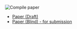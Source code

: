 ![Compile paper](https://github.com/tobiasgrosser/paper-template/workflows/Compile%20paper/badge.svg)

- [Paper (Draft)](https://github.com/tobiasgrosser/paper-template/releases/latest/download/paper-template-draft.pdf)
- [Paper (Blind) - for submission](https://github.com/tobiasgrosser/paper-template/releases/latest/download/paper-template-blind.pdf)
